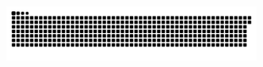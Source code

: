 <picture>
  <source media="(prefers-color-scheme: dark)" srcset="https://raw.githubusercontent.com/MarineHakobyan/MarineHakobyan/b8f7e97063c5cfac4afde2b05e96a2239ce2801f/github-contribution-grid-snake-dark.svg" />
  <source media="(prefers-color-scheme: light)" srcset="https://raw.githubusercontent.com/MarineHakobyan/MarineHakobyan/b8f7e97063c5cfac4afde2b05e96a2239ce2801f/github-contribution-grid-snake.svg" />
  <img alt="github-snake" src="https://raw.githubusercontent.com/MarineHakobyan/MarineHakobyan/b8f7e97063c5cfac4afde2b05e96a2239ce2801f/github-contribution-grid-snake-dark.svg" />
</picture>
